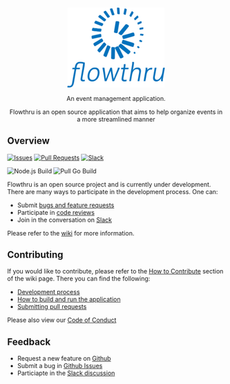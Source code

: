 <p align="center">
  <img src="https://github.com/flow-thru/resources/blob/master/banners/png/flowthru_plain_large.png" alt="flowthru" width="226">
  <br>
</p>

<p align="center">An event management application.</p>

<p align="center">Flowthru is an open source application that aims to help organize events in a more streamlined manner</p>

## Overview

<p align="left">
    <a href="https://github.com/flow-thru/flowthru/issues?utf8=%E2%9C%93&q=is%3Aissue+is%3Aopen+"><img src="https://img.shields.io/github/issues/flow-thru/flowthru.svg" alt="Issues"></a>
    <a href="https://github.com/flow-thru/flowthru/pulls?utf8=%E2%9C%93&q=is%3Apr+is%3Aopen+"><img src="https://img.shields.io/github/issues-pr/flow-thru/flowthru.svg" alt="Pull Requests"></a>
    <a href="https://join.slack.com/t/flowthru/shared_invite/enQtNjYxMDM2Nzc5NDkzLTJiZTU0NGQ0ZTc0NjRjNDMxNDY4ODU0YzA4MTUwZTU5YmMyZTAyZmFiMjY4ZWFkNzI5MDYxMTUyMTY0Mjc3MTQ"><img src="https://img.shields.io/badge/chat-on%20slack-brightgreen.svg" alt="Slack"></a>
</p>

<p align="left">
    <img src="https://github.com/flow-thru/flowthru/workflows/Node.js/badge.svg" alt="Node.js Build">
    <img src="https://github.com/flow-thru/flowthru/workflows/Go/badge.svg)" alt="Pull Go Build">
</p>

Flowthru is an open source project and is currently under development. There are many ways to participate in the development process. One can:

- Submit [bugs and feature requests](https://github.com/flow-thru/flowthru/issues)
- Participate in [code reviews](https://github.com/flow-thru/flowthru/pulls)
- Join in the conversation on [Slack](https://join.slack.com/t/flowthru/shared_invite/enQtNjYxMDM2Nzc5NDkzLTJiZTU0NGQ0ZTc0NjRjNDMxNDY4ODU0YzA4MTUwZTU5YmMyZTAyZmFiMjY4ZWFkNzI5MDYxMTUyMTY0Mjc3MTQ)

Please refer to the [wiki](https://github.com/flow-thru/flowthru/wiki) for more information.

## Contributing

If you would like to contribute, please refer to the [How to Contribute](https://github.com/flow-thru/flowthru/wiki/How-to-Contribute) section of the wiki page. There you can find the following:

- [Development process](https://github.com/flow-thru/flowthru/wiki/Development-Process)
- [How to build and run the application](https://github.com/flow-thru/flowthru/wiki/Running-the-Applciation)
- [Submitting pull requests](https://github.com/flow-thru/flowthru/wiki/How-to-Contribute)

Please also view our [Code of Conduct](https://github.com/flow-thru/flow/blob/master/CODE_OF_CONDUCT.md)

## Feedback

- Request a new feature on [Github](https://github.com/flow-thru/flowthru/issues)
- Submit a bug in [Github Issues](https://github.com/flow-thru/flowthru/issues)
- Particiapte in the [Slack discussion](https://join.slack.com/t/flowthru/shared_invite/enQtNjYxMDM2Nzc5NDkzLTJiZTU0NGQ0ZTc0NjRjNDMxNDY4ODU0YzA4MTUwZTU5YmMyZTAyZmFiMjY4ZWFkNzI5MDYxMTUyMTY0Mjc3MTQ)

